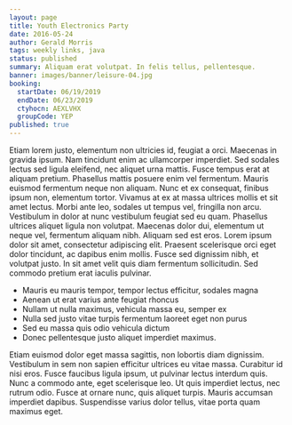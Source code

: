 ```yaml
---
layout: page
title: Youth Electronics Party
date: 2016-05-24
author: Gerald Morris
tags: weekly links, java
status: published
summary: Aliquam erat volutpat. In felis tellus, pellentesque.
banner: images/banner/leisure-04.jpg
booking:
  startDate: 06/19/2019
  endDate: 06/23/2019
  ctyhocn: AEXLVHX
  groupCode: YEP
published: true
---
```

Etiam lorem justo, elementum non ultricies id, feugiat a orci. Maecenas in gravida ipsum. Nam tincidunt enim ac ullamcorper imperdiet. Sed sodales lectus sed ligula eleifend, nec aliquet urna mattis. Fusce tempus erat at aliquam pretium. Phasellus mattis posuere enim vel fermentum. Mauris euismod fermentum neque non aliquam. Nunc et ex consequat, finibus ipsum non, elementum tortor.
Vivamus at ex at massa ultrices mollis et sit amet lectus. Morbi ante leo, sodales ut tempus vel, fringilla non arcu. Vestibulum in dolor at nunc vestibulum feugiat sed eu quam. Phasellus ultrices aliquet ligula non volutpat. Maecenas dolor dui, elementum ut neque vel, fermentum aliquam nibh. Aliquam sed est eros. Lorem ipsum dolor sit amet, consectetur adipiscing elit. Praesent scelerisque orci eget dolor tincidunt, ac dapibus enim mollis. Fusce sed dignissim nibh, et volutpat justo. In sit amet velit quis diam fermentum sollicitudin. Sed commodo pretium erat iaculis pulvinar.

* Mauris eu mauris tempor, tempor lectus efficitur, sodales magna
* Aenean ut erat varius ante feugiat rhoncus
* Nullam ut nulla maximus, vehicula massa eu, semper ex
* Nulla sed justo vitae turpis fermentum laoreet eget non purus
* Sed eu massa quis odio vehicula dictum
* Donec pellentesque justo aliquet imperdiet maximus.

Etiam euismod dolor eget massa sagittis, non lobortis diam dignissim. Vestibulum in sem non sapien efficitur ultrices eu vitae massa. Curabitur id nisi eros. Fusce faucibus ligula ipsum, ut pulvinar lectus interdum quis. Nunc a commodo ante, eget scelerisque leo. Ut quis imperdiet lectus, nec rutrum odio. Fusce at ornare nunc, quis aliquet turpis. Mauris accumsan imperdiet dapibus. Suspendisse varius dolor tellus, vitae porta quam maximus eget.
